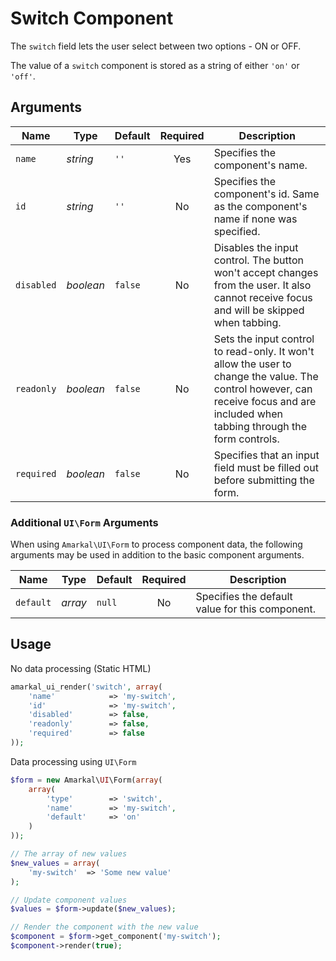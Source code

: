 # Switch Component

The `switch` field lets the user select between two options - ON or OFF.

The value of a `switch` component is stored as a string of either `'on'` or `'off'`.

## Arguments

Name | Type | Default | Required | Description
---|---|---|:---:|---
`name`|*string*|`''`|Yes|Specifies the component's name.
`id`|*string*|`''`|No|Specifies the component's id. Same as the component's name if none was specified.
`disabled`|*boolean*|`false`|No|Disables the input control. The button won't accept changes from the user. It also cannot receive focus and will be skipped when tabbing.
`readonly`|*boolean*|`false`|No|Sets the input control to read-only. It won't allow the user to change the value. The control however, can receive focus and are included when tabbing through the form controls.
`required`|*boolean*|`false`|No|Specifies that an input field must be filled out before submitting the form.

### Additional `UI\Form` Arguments

When using `Amarkal\UI\Form` to process component data, the following arguments may be used in addition to the basic component arguments.

Name | Type | Default | Required | Description
---|---|---|:---:|---
`default`|*array*|`null`|No|Specifies the default value for this component.

## Usage

No data processing (Static HTML)

```php
amarkal_ui_render('switch', array(
    'name'            => 'my-switch',
    'id'              => 'my-switch',
    'disabled'        => false,
    'readonly'        => false,
    'required'        => false
));
```

Data processing using `UI\Form`

```php
$form = new Amarkal\UI\Form(array(
    array(
        'type'        => 'switch',
        'name'        => 'my-switch',
        'default'     => 'on'
    )
));

// The array of new values
$new_values = array(
    'my-switch'  => 'Some new value'
);

// Update component values
$values = $form->update($new_values);

// Render the component with the new value
$component = $form->get_component('my-switch');
$component->render(true);
```